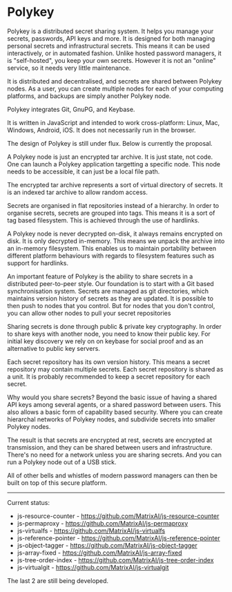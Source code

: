# Polykey

Polykey is a distributed secret sharing system. It helps you manage your
secrets, passwords, API keys and more. It is designed for both managing
personal secrets and infrastructural secrets. This means it can be used
interactively, or in automated fashion. Unlike hosted password managers,
it is "self-hosted", you keep your own secrets. However it is not an
"online" service, so it needs very little maintenance.

It is distributed and decentralised, and secrets are shared between
Polykey nodes. As a user, you can create multiple nodes for each of your
computing platforms, and backups are simply another Polykey node.

Polykey integrates Git, GnuPG, and Keybase.

It is written in JavaScript and intended to work cross-platform: Linux,
Mac, Windows, Android, iOS. It does not necessarily run in the browser.

The design of Polykey is still under flux. Below is currently the
proposal.

A Polykey node is just an encrypted tar archive. It is just state, not
code. One can launch a Polykey application targetting a specific node.
This node needs to be accessible, it can just be a local file path.

The encrypted tar archive represents a sort of virtual directory of
secrets. It is an indexed tar archive to allow random access.

Secrets are organised in flat repositories instead of a hierarchy. In order
to organise secrets, secrets are grouped into tags. This means it is
a sort of tag based filesystem. This is achieved through the use of
hardlinks.

A Polykey node is never decrypted on-disk, it always remains encrypted
on disk. It is only decrypted in-memory. This means we unpack the
archive into an in-memory filesystem. This enables us to maintain
portability between different platform behaviours with regards to
filesystem features such as support for hardlinks.

An important feature of Polykey is the ability to share secrets in a
distributed peer-to-peer style. Our foundation is to start with
a Git based synchronisation system. Secrets are managed as git
directories, which maintains version history of secrets as they
are updated. It is possible to then push to nodes that you control.
But for nodes that you don't control, you can allow other nodes to
pull your secret repositories

Sharing secrets is done through public & private key cryptography.
In order to share keys with another node, you need to know their
public key. For initial key discovery we rely on on keybase for
social proof and as an alternative to public key servers.

Each secret repository has its own version history. This means a
secret repository may contain multiple secrets. Each secret repository
is shared as a unit. It is probably recommended to keep a secret
repository for each secret.

Why would you share secrets? Beyond the basic issue of having a shared
API keys among several agents, or a shared password between users.
This also allows a basic form of capability based security. Where you
can create hierarchal networks of Polykey nodes, and subdivide secrets
into smaller Polykey nodes.

The result is that secrets are encrypted at rest, secrets are encrypted
at transmission, and they can be shared between users and infrastructure.
There's no need for a network unless you are sharing secrets. And you can
run a Polykey node out of a USB stick.

All of other bells and whistles of modern password managers can then be
built on top of this secure platform.

---

Current status:

* js-resource-counter - https://github.com/MatrixAI/js-resource-counter
* js-permaproxy - https://github.com/MatrixAI/js-permaproxy
* js-virtualfs - https://github.com/MatrixAI/js-virtualfs
* js-reference-pointer - https://github.com/MatrixAI/js-reference-pointer
* js-object-tagger - https://github.com/MatrixAI/js-object-tagger
* js-array-fixed - https://github.com/MatrixAI/js-array-fixed
* js-tree-order-index - https://github.com/MatrixAI/js-tree-order-index
* js-virtualgit - https://github.com/MatrixAI/js-virtualgit

The last 2 are still being developed.
